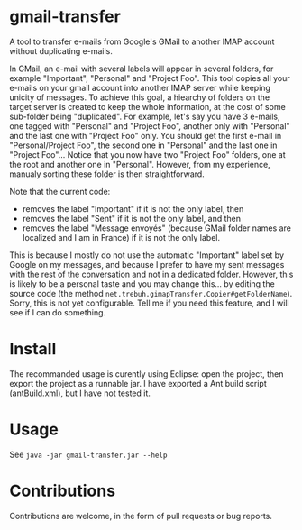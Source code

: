 # gmail-transfer
A tool to transfer e-mails from Google's GMail to another IMAP account without duplicating e-mails.

In GMail, an e-mail with several labels will appear in several folders, for example "Important", "Personal" and "Project Foo". This tool copies all your e-mails on your gmail account into another IMAP server while keeping unicity of messages. To achieve this goal, a hiearchy of folders on the target server is created to keep the whole information, at the cost of some sub-folder being "duplicated". For example, let's say you have 3 e-mails, one tagged with "Personal" and "Project Foo",  another only with "Personal" and the last one with "Project Foo" only. You should get the first e-mail in "Personal/Project Foo", the second one in "Personal" and the last one in "Project Foo"... Notice that you now have two "Project Foo" folders, one at the root and another one in "Personal". However, from my experience, manualy sorting these folder is then straightforward.

Note that the current code:
- removes the label "Important" if it is not the only label, then
- removes the label "Sent" if it is not the only label, and then
- removes the label "Message envoyés" (because GMail folder names are localized and I am in France) if it is not the only label.

This is because I mostly do not use the automatic "Important" label set by Google on my messages, and because I prefer to have my sent messages with the rest of the conversation and not in a dedicated folder. However, this is likely to be a personal taste and you may change this... by editing the source code (the method `net.trebuh.gimapTransfer.Copier#getFolderName`). Sorry, this is not yet configurable. Tell me if you need this feature, and I will see if I can do something.

# Install
The recommanded usage is curently using Eclipse: open the project, then export the project as a runnable jar.
I have exported a Ant build script (antBuild.xml), but I have not tested it.

# Usage
See `java -jar gmail-transfer.jar --help`

# Contributions
Contributions are welcome, in the form of pull requests or bug reports.
